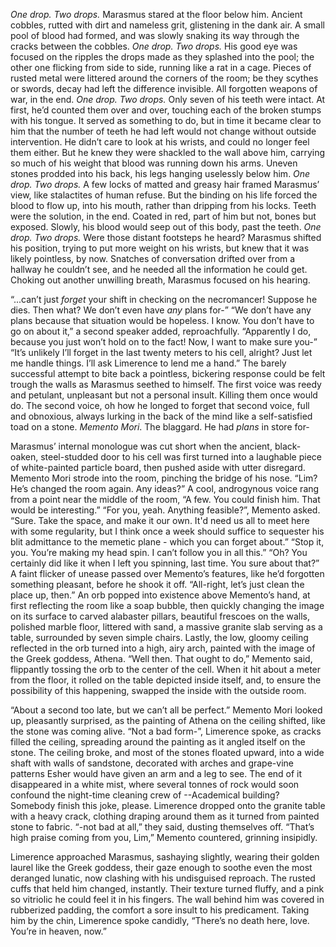 _One drop. Two drops._
Marasmus stared at the floor below him. Ancient cobbles, rutted with dirt and nameless grit, glistening in the dank air. A small pool of blood had formed, and was slowly snaking its way through the cracks between the cobbles.
_One drop. Two drops._
His good eye was focused on the ripples the drops made as they splashed into the pool; the other one flicking from side to side, running like a rat in a cage.
Pieces of rusted metal were littered around the corners of the room; be they scythes or swords, decay had left the difference invisible. All forgotten weapons of war, in the end.
_One drop. Two drops._
Only seven of his teeth were intact. At first, he’d counted them over and over, touching each of the broken stumps with his tongue. It served as something to do, but in time it became clear to him that the number of teeth he had left would not change without outside intervention.
He didn’t care to look at his wrists, and could no longer feel them either. But he knew they were shackled to the wall above him, carrying so much of his weight that blood was running down his arms. Uneven stones prodded into his back, his legs hanging uselessly below him.
_One drop. Two drops._
A few locks of matted and greasy hair framed Marasmus’ view, like stalactites of human refuse. But the binding on his life forced the blood to flow up, into his mouth, rather than dripping from his locks. Teeth were the solution, in the end. Coated in red, part of him but not, bones but exposed. Slowly, his blood would seep out of this body, past the teeth.
*One drop. Two drops.*
Were those distant footsteps he heard? Marasmus shifted his position, trying to put more weight on his wrists, but knew that it was likely pointless, by now.
Snatches of conversation drifted over from a hallway he couldn’t see, and he needed all the information he could get. Choking out another unwilling breath, Marasmus focused on his hearing.

“...can’t just _forget_ your shift in checking on the necromancer! Suppose he dies. Then what? We don’t even have _any_ plans for-”
“We don’t have any plans because that situation would be hopeless. I know. You don’t have to go on about it,” a second speaker added, reproachfully.
“Apparently I do, because you just won’t hold on to the fact! Now, I want to make sure you-”
“It’s unlikely I’ll forget in the last twenty meters to his cell, alright? Just let me handle things. I’ll ask Limerence to lend me a hand.”
The barely successful attempt to bite back a pointless, bickering response could be felt trough the walls as Marasmus seethed to himself.
The first voice was reedy and petulant, unpleasant but not a personal insult. Killing them once would do. The second voice, oh how he longed to forget that second voice, full and obnoxious, always lurking in the back of the mind like a self-satisfied toad on a stone. _Memento Mori_. The blaggard. He had _plans_ in store for-

Marasmus’ internal monologue was cut short when the ancient, black-oaken, steel-studded door to his cell was first turned into a laughable piece of white-painted particle board, then pushed aside with utter disregard. Memento Mori strode into the room, pinching the bridge of his nose.
“Lim? He’s changed the room again. Any ideas?”
A cool, androgynous voice rang from a point near the middle of the room, “A few. You could finish him. That would be interesting.”
“For you, yeah. Anything feasible?”, Memento asked.
“Sure. Take the space, and make it our own. It'd need us all to meet here with some regularity, but I think once a week should suffice to sequester his blit admittance to the memetic plane - which you can forget about.”
“Stop it, you. You’re making my head spin. I can’t follow you in all this.”
“Oh? You certainly did like it when I left you spinning, last time. You sure about that?”
A faint flicker of unease passed over Memento’s features, like he’d forgotten something pleasant, before he shook it off.
“All-right, let’s just clean the place up, then.”
An orb popped into existence above Memento’s hand, at first reflecting the room like a soap bubble, then quickly changing the image on its surface to carved alabaster pillars, beautiful frescoes on the walls, polished marble floor, littered with sand, a massive granite slab serving as a table, surrounded by seven simple chairs. Lastly, the low, gloomy ceiling reflected in the orb turned into a high, airy arch, painted with the image of the Greek goddess, Athena.
“Well then. That ought to do,” Memento said, flippantly tossing the orb to the center of the cell. When it hit about a meter from the floor, it rolled on the table depicted inside itself, and, to ensure the possibility of this happening, swapped the inside with the outside room.

“About a second too late, but we can’t all be perfect.”
Memento Mori looked up, pleasantly surprised, as the painting of Athena on the ceiling shifted, like the stone was coming alive.
“Not a bad form-”, Limerence spoke, as cracks filled the ceiling, spreading around the painting as it angled itself on the stone.
The ceiling broke, and most of the stones floated upward, into a wide shaft with walls of sandstone, decorated with arches and grape-vine patterns Esher would have given an arm and a leg to see. The end of it disappeared in a white mist, where several tonnes of rock would soon confound the night-time cleaning crew of --Academical building? Somebody finish this joke, please.
Limerence dropped onto the granite table with a heavy crack, clothing draping around them as it turned from painted stone to fabric.
“-not bad at all,” they said, dusting themselves off.
“That’s high praise coming from you, Lim,” Memento countered, grinning insipidly.



Limerence approached Marasmus, sashaying slightly, wearing their golden laurel like the Greek goddess, their gaze enough to soothe even the most deranged lunatic, now clashing with his undisguised reproach.
The rusted cuffs that held him changed, instantly. Their texture turned fluffy, and a pink so vitriolic he could feel it in his fingers. The wall behind him was covered in rubberized padding, the comfort a sore insult to his predicament.
Taking him by the chin, Limerence spoke candidly,
“There’s no death here, love. You’re in heaven, now.”


